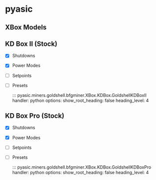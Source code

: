 # pyasic
## XBox Models

## KD Box II (Stock)

- [x] Shutdowns
- [x] Power Modes
- [ ] Setpoints
- [ ] Presets

    ::: pyasic.miners.goldshell.bfgminer.XBox.KDBox.GoldshellKDBoxII
    handler: python
    options:
        show_root_heading: false
        heading_level: 4

## KD Box Pro (Stock)

- [x] Shutdowns
- [x] Power Modes
- [ ] Setpoints
- [ ] Presets

    ::: pyasic.miners.goldshell.bfgminer.XBox.KDBox.GoldshellKDBoxPro
    handler: python
    options:
        show_root_heading: false
        heading_level: 4

